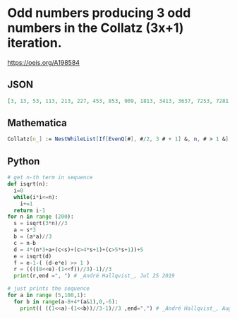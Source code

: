 # Odd numbers producing 3 odd numbers in the Collatz \(3x\+1\) iteration\.
https://oeis.org/A198584
## JSON
```JSON
[3, 13, 53, 113, 213, 227, 453, 853, 909, 1813, 3413, 3637, 7253, 7281, 13653, 14549, 14563, 29013, 29125, 54613, 58197, 58253, 116053, 116501, 218453, 232789, 233013, 464213, 466005, 466033, 873813, 931157, 932053, 932067, 1856853, 1864021, 1864133]
```
## Mathematica
```Mathematica
Collatz[n_] := NestWhileList[If[EvenQ[#], #/2, 3 # + 1] &, n, # > 1 &]; t = {}; Do[If[Length[Select[Collatz[n], OddQ]] == 3, AppendTo[t, n]], {n, 1, 10000, 2}]; t
```
## Python
```Python
# get n-th term in sequence
def isqrt(n):
  i=0
  while(i*i<=n):
    i+=1
  return i-1
for n in range (200):
  s = isqrt(3*n)//3
  a = s*3
  b = (a*a)//3
  c = n-b
  d = 4*(n*3+a+(c<s)+(c>4*s+1)+(c>5*s+1))+5
  e = isqrt(d)
  f = e-1-( (d-e*e) >> 1 )
  r = ((((8<<e)-(1<<f))//3)-1)//3
  print(r,end =", ") # _André Hallqvist_, Jul 25 2019
```
```Python
# just prints the sequence
for a in range (5,100,1):
  for b in range(a-8+4*(a&1),0,-6):
    print(( ((1<<a)-(1<<b))//3-1)//3 ,end=",") # _André Hallqvist_, Aug 14 2019
```
